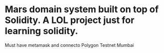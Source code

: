 # Mars domain system built on top of Solidity. A LOL project just for learning solidity.

Must have metamask and connecto Polygon Testnet Mumbai
